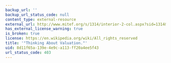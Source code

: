 ```yaml
---
backup_url: ''
backup_url_status_code: null
content_type: external-resource
external_url: http://www.mitef.org/s/1314/interior-2-col.aspx?sid=1314&gid=5&pgid=5796
has_external_license_warning: true
is_broken: true
license: https://en.wikipedia.org/wiki/All_rights_reserved
title: '"Thinking About Valuation."'
uid: 8d11f65a-139e-4e9c-a113-ff20a4ee5f43
url_status_code: 403
---
```

